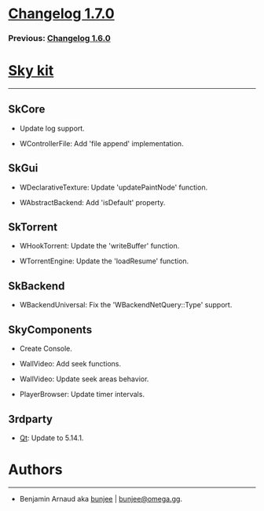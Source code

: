 # [Changelog 1.7.0](http://omega.gg/Sky/changes/1.7.0.html)

### Previous: [Changelog 1.6.0](1.6.0.html)

# [Sky kit](http://omega.gg/Sky)
---

## SkCore

- Update log support.

- WControllerFile: Add 'file append' implementation.


## SkGui

- WDeclarativeTexture: Update 'updatePaintNode' function.

- WAbstractBackend: Add 'isDefault' property.


## SkTorrent

- WHookTorrent: Update the 'writeBuffer' function.

- WTorrentEngine: Update the 'loadResume' function.


## SkBackend

- WBackendUniversal: Fix the 'WBackendNetQuery::Type' support.


## SkyComponents

- Create Console.

- WallVideo: Add seek functions.

- WallVideo: Update seek areas behavior.

- PlayerBrowser: Update timer intervals.


## 3rdparty

- [Qt](http://download.qt.io/official_releases/qt): Update to 5.14.1.


# Authors
---

- Benjamin Arnaud aka [bunjee](http://bunjee.me) | <bunjee@omega.gg>.
